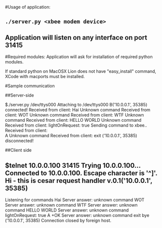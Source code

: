 #Usage of application:

## `./server.py <xbee modem device>`

## Application will listen on any interface on port 31415

#Required modules:
Application will ask for installation of required python modules.

If standard python on MacOSX Lion does not have "easy_install" command, XCode with macports must be installed.

#Sample communication 

##Server-side

$./server.py /dev/ttys000 
Attaching to /dev/ttys000
B('10.0.0.1', 35385) connected!
Received from client: Hai
Unknown command
Received from client: WOT
Unknown command
Received from client: WTF
Unknown command
Received from client: HELLO WORLD
Unknown command
Received from client: lightOnRequest: true
Sending command to xbee..
Received from client:    
A
Unknown command
Received from client: exit
('10.0.0.1', 35385) disconnected!

##Client side

$telnet 10.0.0.100 31415
Trying 10.0.0.100...
Connected to 10.0.0.100.
Escape character is '^]'.
Hi - this is cesar request handler v.0.1('10.0.0.1', 35385)
---------------------- 
Listening for commands 
Hai
Server answer: unknown command
WOT
Server answer: unknown command
WTF
Server answer: unknown command
HELLO WORLD
Server answer: unknown command
lightOnRequest: true
A
+OK
Server answer: unknown command
exit
bye ('10.0.0.1', 35385)
Connection closed by foreign host.

